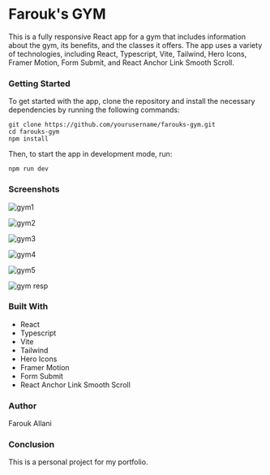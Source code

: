 # Farouk's GYM
This is a fully responsive React app for a gym that includes information about the gym, its benefits, and the classes it offers. The app uses a variety of technologies, including React, Typescript, Vite, Tailwind, Hero Icons, Framer Motion, Form Submit, and React Anchor Link Smooth Scroll.

### Getting Started
To get started with the app, clone the repository and install the necessary dependencies by running the following commands:
```
git clone https://github.com/yourusername/farouks-gym.git
cd farouks-gym
npm install
```
Then, to start the app in development mode, run:
```
npm run dev
```
### Screenshots
![gym1](https://user-images.githubusercontent.com/81933547/215348026-626ab170-1809-431e-9c4d-853ab327fa7a.png)

![gym2](https://user-images.githubusercontent.com/81933547/215348031-204e1bff-dcc8-40b9-8229-1328a6ca55af.png)

![gym3](https://user-images.githubusercontent.com/81933547/215348037-88db0ada-a516-4993-aabb-96982115691f.png)

![gym4](https://user-images.githubusercontent.com/81933547/215348039-ee54f389-5ebf-45ba-9146-94b0b7a36a2b.png)

![gym5](https://user-images.githubusercontent.com/81933547/215348042-140e18ef-3d8d-4068-a954-3f487eec5589.png)

![gym resp](https://user-images.githubusercontent.com/81933547/215348213-5e0b3c50-6ed4-494e-8191-1dcb5b31dace.png)


### Built With
- React
- Typescript
- Vite
- Tailwind
- Hero Icons
- Framer Motion
- Form Submit
- React Anchor Link Smooth Scroll
### Author
Farouk Allani

### Conclusion

This is a personal project for my portfolio.
